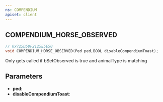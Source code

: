 ```yaml
---
ns: COMPENDIUM
apiset: client
---
```

## COMPENDIUM_HORSE_OBSERVED

```c
// 0x725D58F2125E5E50
void COMPENDIUM_HORSE_OBSERVED(Ped ped,BOOL disableCompendiumToast);
```

Only gets called if bSetObserved is true and animalType is matching

## Parameters
* **ped**:
* **disableCompendiumToast**:



